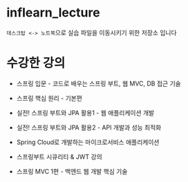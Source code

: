 # inflearn_lecture
`데스크탑 <-> 노트북`으로 실습 파일을 이동시키기 위한 저장소 입니다


# 수강한 강의
- 스프링 입문 - 코드로 배우는 스프링 부트, 웹 MVC, DB 접근 기술

- 스프링 핵심 원리 - 기본편

- 실전! 스프링 부트와 JPA 활용1 - 웹 애플리케이션 개발

- 실전! 스프링 부트와 JPA 활용2 - API 개발과 성능 최적화

- Spring Cloud로 개발하는 마이크로서비스 애플리케이션

- 스프링부트 시큐리티 & JWT 강의

- 스프링 MVC 1편 - 백엔드 웹 개발 핵심 기술
